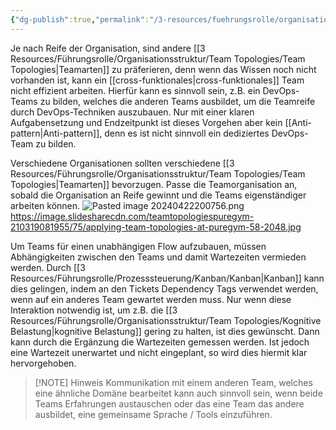 ```yaml
---
{"dg-publish":true,"permalink":"/3-resources/fuehrungsrolle/organisationsstruktur/team-topologies/organisationsreife/","created":"2024-06-23T19:46:00.556+02:00","updated":"2024-04-28T17:02:40.325+02:00"}
---
```



Je nach Reife der Organisation, sind andere [[3 Resources/Führungsrolle/Organisationsstruktur/Team Topologies/Team Topologies\|Teamarten]] zu präferieren, denn wenn das Wissen noch nicht vorhanden ist, kann ein [[cross-funktionales\|cross-funktionales]] Team nicht effizient arbeiten. Hierfür kann es sinnvoll sein, z.B. ein DevOps-Teams zu bilden, welches die anderen Teams ausbildet, um die Teamreife durch DevOps-Techniken auszubauen. Nur mit einer klaren Aufgabensetzung und Endzeitpunkt ist dieses Vorgehen aber kein [[Anti-pattern\|Anti-pattern]], denn es ist nicht sinnvoll ein dediziertes DevOps-Team zu bilden.

Verschiedene Organisationen sollten verschiedene [[3 Resources/Führungsrolle/Organisationsstruktur/Team Topologies/Team Topologies\|Teamarten]] bevorzugen. Passe die Teamorganisation an, sobald die Organisation an Reife gewinnt und die Teams eigenständiger arbeiten können. 
![Pasted image 20240422200756.png](/img/user/4%20Archive/Assets/Pasted%20image%2020240422200756.png)
https://image.slidesharecdn.com/teamtopologiespuregym-210319081955/75/applying-team-topologies-at-puregym-58-2048.jpg

Um Teams für einen unabhängigen Flow aufzubauen, müssen Abhängigkeiten zwischen den Teams und damit Wartezeiten vermieden werden. Durch [[3 Resources/Führungsrolle/Prozesssteuerung/Kanban/Kanban\|Kanban]] kann dies gelingen, indem an den Tickets Dependency Tags verwendet werden, wenn auf ein anderes Team gewartet werden muss. Nur wenn diese Interaktion notwendig ist, um z.B. die [[3 Resources/Führungsrolle/Organisationsstruktur/Team Topologies/Kognitive Belastung\|kognitive Belastung]] gering zu halten, ist dies gewünscht. Dann kann durch die Ergänzung die Wartezeiten gemessen werden. Ist jedoch eine Wartezeit unerwartet und nicht eingeplant, so wird dies hiermit klar hervorgehoben.

>[!NOTE] Hinweis
>Kommunikation mit einem anderen Team, welches eine ähnliche Domäne bearbeitet kann auch sinnvoll sein, wenn beide Teams Erfahrungen austauschen oder das eine Team das andere ausbildet, eine gemeinsame Sprache / Tools einzuführen.
